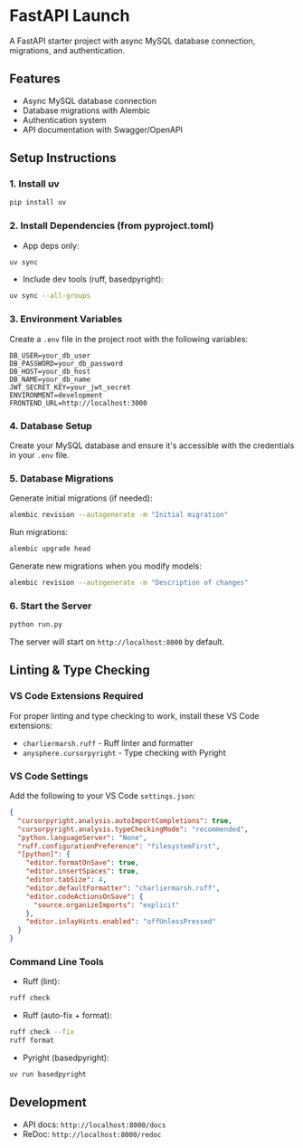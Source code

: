 # FastAPI Launch

A FastAPI starter project with async MySQL database connection, migrations, and authentication.

## Features

- Async MySQL database connection
- Database migrations with Alembic
- Authentication system
- API documentation with Swagger/OpenAPI

## Setup Instructions

### 1. Install uv

```bash
pip install uv
```

### 2. Install Dependencies (from pyproject.toml)

- App deps only:

```bash
uv sync
```

- Include dev tools (ruff, basedpyright):

```bash
uv sync --all-groups
```

### 3. Environment Variables

Create a `.env` file in the project root with the following variables:

```env
DB_USER=your_db_user
DB_PASSWORD=your_db_password
DB_HOST=your_db_host
DB_NAME=your_db_name
JWT_SECRET_KEY=your_jwt_secret
ENVIRONMENT=development
FRONTEND_URL=http://localhost:3000
```

### 4. Database Setup

Create your MySQL database and ensure it's accessible with the credentials in your `.env` file.

### 5. Database Migrations

Generate initial migrations (if needed):

```bash
alembic revision --autogenerate -m "Initial migration"
```

Run migrations:

```bash
alembic upgrade head
```

Generate new migrations when you modify models:

```bash
alembic revision --autogenerate -m "Description of changes"
```

### 6. Start the Server

```bash
python run.py
```

The server will start on `http://localhost:8000` by default.

## Linting & Type Checking

### VS Code Extensions Required

For proper linting and type checking to work, install these VS Code extensions:

- `charliermarsh.ruff` - Ruff linter and formatter
- `anysphere.cursorpyright` - Type checking with Pyright

### VS Code Settings

Add the following to your VS Code `settings.json`:

```json
{
  "cursorpyright.analysis.autoImportCompletions": true,
  "cursorpyright.analysis.typeCheckingMode": "recommended",
  "python.languageServer": "None",
  "ruff.configurationPreference": "filesystemFirst",
  "[python]": {
    "editor.formatOnSave": true,
    "editor.insertSpaces": true,
    "editor.tabSize": 4,
    "editor.defaultFormatter": "charliermarsh.ruff",
    "editor.codeActionsOnSave": {
      "source.organizeImports": "explicit"
    },
    "editor.inlayHints.enabled": "offUnlessPressed"
  }
}
```

### Command Line Tools

- Ruff (lint):

```bash
ruff check
```

- Ruff (auto-fix + format):

```bash
ruff check --fix
ruff format
```

- Pyright (basedpyright):

```bash
uv run basedpyright
```

## Development

- API docs: `http://localhost:8000/docs`
- ReDoc: `http://localhost:8000/redoc`
